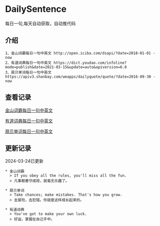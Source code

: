# DailySentence

每日一句,每天自动获取，自动推代码

## 介绍

```
1、金山词霸每日一句中英文 http://open.iciba.com/dsapi/?date=2018-01-01 - now
2、有道词典每日一句中英文 https://dict.youdao.com/infoline?mode=publish&date=2021-03-15&update=auto&apiversion=6.0
3、扇贝单词每日一句中英文 https://apiv3.shanbay.com/weapps/dailyquote/quote/?date=2016-09-30 - now
```

## 查看记录

[金山词霸每日一句中英文](./data/iciba/)

[有道词典每日一句中英文](./data/youdao/)

[扇贝单词每日一句中英文](./data/shanbay/)

## 更新记录
2024-03-24已更新 
```
* 金山词霸
  > If you obey all the rules, you'll miss all the fun.
  > 凡事都墨守成规，就毫无乐趣了。

* 扇贝单词
  > Take chances; make mistakes. That's how you grow.
  > 去冒险，去犯错。你就是这样成长起来的。

* 有道词典
  > You've got to make your own luck.
  > 好运，掌握在自己手中。

```

